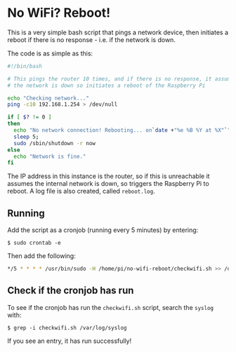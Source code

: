 # No WiFi? Reboot!

This is a very simple bash script that pings a network device, then initiates a reboot if there is no response - i.e. if the network is down.

The code is as simple as this:

```bash
#!/bin/bash

# This pings the router 10 times, and if there is no response, it assumes  #
# the network is down so initiates a reboot of the Raspberry Pi            #

echo "Checking network..."
ping -c10 192.168.1.254 > /dev/null

if [ $? != 0 ]
then
  echo "No network connection! Rebooting... on`date +"%e %B %Y at %X"`" >> reboot.log
  sleep 5;
  sudo /sbin/shutdown -r now
else
  echo "Network is fine."
fi
```

The IP address in this instance is the router, so if this is unreachable it assumes the internal network is down, so triggers the Raspberry Pi to reboot. A log file is also created, called `reboot.log`.

## Running

Add the script as a cronjob (running every 5 minutes) by entering:

```shell
$ sudo crontab -e
```

Then add the following:

```bash
*/5 * * * * /usr/bin/sudo -H /home/pi/no-wifi-reboot/checkwifi.sh >> /dev/null 2>&1
```

## Check if the cronjob has run

To see if the cronjob has run the `checkwifi.sh` script, search the `syslog` with:

```shell
$ grep -i checkwifi.sh /var/log/syslog
```

If you see an entry, it has run successfully!
